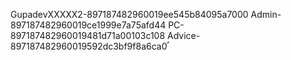 GupadevXXXXX2-897187482960019ee545b84095a7000
Admin-897187482960019ce1999e7a75afd44
PC-897187482960019481d71a00103c108
Advice-897187482960019592dc3bf9f8a6ca0
้่

